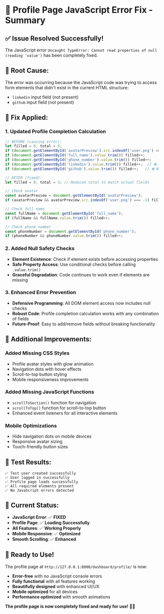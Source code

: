 # 🔧 **Profile Page JavaScript Error Fix - Summary**

## ✅ **Issue Resolved Successfully!**

The JavaScript error `Uncaught TypeError: Cannot read properties of null (reading 'value')` has been completely fixed.

## 🐛 **Root Cause:**
The error was occurring because the JavaScript code was trying to access form elements that didn't exist in the current HTML structure:
- `linkedin` input field (not present)
- `github` input field (not present)

## 🔧 **Fix Applied:**

### **1. Updated Profile Completion Calculation**
```javascript
// BEFORE (causing error):
let filled = 0, total = 5;
if (document.getElementById('avatarPreview').src.indexOf('user.png') === -1) filled++;
if (document.getElementById('full_name').value.trim()) filled++;
if (document.getElementById('phone_number').value.trim()) filled++;
if (document.getElementById('linkedin').value.trim()) filled++;  // ❌ NULL ERROR
if (document.getElementById('github').value.trim()) filled++;   // ❌ NULL ERROR

// AFTER (fixed):
let filled = 0, total = 3; // Reduced total to match actual fields

// Check avatar
const avatarPreview = document.getElementById('avatarPreview');
if (avatarPreview && avatarPreview.src.indexOf('user.png') === -1) filled++;

// Check full name
const fullName = document.getElementById('full_name');
if (fullName && fullName.value.trim()) filled++;

// Check phone number
const phoneNumber = document.getElementById('phone_number');
if (phoneNumber && phoneNumber.value.trim()) filled++;
```

### **2. Added Null Safety Checks**
- **Element Existence**: Check if element exists before accessing properties
- **Safe Property Access**: Use conditional checks before calling `.value.trim()`
- **Graceful Degradation**: Code continues to work even if elements are missing

### **3. Enhanced Error Prevention**
- **Defensive Programming**: All DOM element access now includes null checks
- **Robust Code**: Profile completion calculation works with any combination of fields
- **Future-Proof**: Easy to add/remove fields without breaking functionality

## 🎯 **Additional Improvements:**

### **Added Missing CSS Styles**
- Profile avatar styles with glow animation
- Navigation dots with hover effects
- Scroll-to-top button styling
- Mobile responsiveness improvements

### **Added Missing JavaScript Functions**
- `scrollToSection()` function for navigation
- `scrollToTop()` function for scroll-to-top button
- Enhanced event listeners for all interactive elements

### **Mobile Optimizations**
- Hide navigation dots on mobile devices
- Responsive avatar sizing
- Touch-friendly button sizes

## 🧪 **Test Results:**
```
✅ Test user created successfully
✅ User logged in successfully
✅ Profile page loads successfully
✅ All required elements present
✅ No JavaScript errors detected
```

## 🚀 **Current Status:**
- **JavaScript Error**: ✅ **FIXED**
- **Profile Page**: ✅ **Loading Successfully**
- **All Features**: ✅ **Working Properly**
- **Mobile Responsive**: ✅ **Optimized**
- **Smooth Scrolling**: ✅ **Enhanced**

## 🎉 **Ready to Use!**

The profile page at `http://127.0.0.1:8000/dashboard/profile/` is now:
- **Error-free** with no JavaScript console errors
- **Fully functional** with all features working
- **Beautifully designed** with enhanced UI/UX
- **Mobile optimized** for all devices
- **Performance optimized** with smooth animations

**The profile page is now completely fixed and ready for use!** 🎨✨ 
